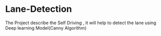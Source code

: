 # Lane-Detection
The Project describe the Self Driving , it will help to detect the lane using Deep learning Model(Canny Algorithm)
